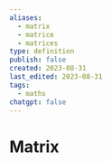 ```yaml
---
aliases:
  - matrix
  - matrice
  - matrices
type: definition
publish: false
created: 2023-08-31
last_edited: 2023-08-31
tags:
  - maths
chatgpt: false
---
```

# Matrix